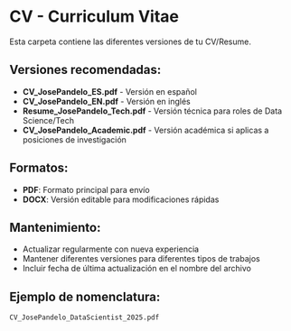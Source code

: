 # CV - Curriculum Vitae

Esta carpeta contiene las diferentes versiones de tu CV/Resume.

## Versiones recomendadas:
- **CV_JosePandelo_ES.pdf** - Versión en español
- **CV_JosePandelo_EN.pdf** - Versión en inglés
- **Resume_JosePandelo_Tech.pdf** - Versión técnica para roles de Data Science/Tech
- **CV_JosePandelo_Academic.pdf** - Versión académica si aplicas a posiciones de investigación

## Formatos:
- **PDF**: Formato principal para envío
- **DOCX**: Versión editable para modificaciones rápidas

## Mantenimiento:
- Actualizar regularmente con nueva experiencia
- Mantener diferentes versiones para diferentes tipos de trabajos
- Incluir fecha de última actualización en el nombre del archivo

## Ejemplo de nomenclatura:
`CV_JosePandelo_DataScientist_2025.pdf`
